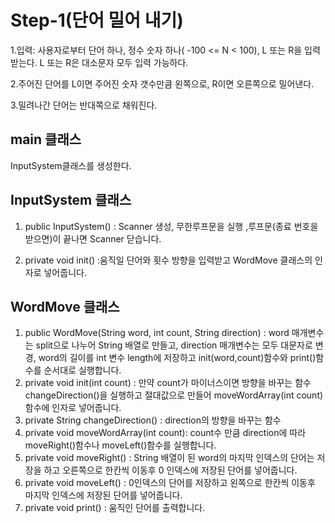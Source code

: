 # Step-1(단어 밀어 내기)


1.입력: 사용자로부터 단어 하나, 정수 숫자 하나( -100 <= N < 100),  L 또는 R을 입력받는다. L 또는 R은 대소문자 모두 입력 가능하다.  

2.주어진 단어를 L이면 주어진 숫자 갯수만큼 왼쪽으로, R이면 오른쪽으로 밀어낸다.  

3.밀려나간 단어는 반대쪽으로 채워진다.

## main 클래스

InputSystem클래스를 생성한다.

## InputSystem 클래스



1. public InputSystem() : Scanner 생성, 무한루프문을 실행 ,루프문(종료 번호을 받으면)이 끝나면 Scanner 닫습니다.

2. private void init() :움직일 단어와 횟수 방향을 입력받고 WordMove 클래스의 인자로 넣어줍니다.  

 ## WordMove 클래스

1. public WordMove(String word, int count, String direction) : word 매개변수는 split으로 나누어 String 배열로 만들고, direction 매개변수는 모두 대문자로 변경, word의 길이를  int 변수 length에 저장하고 init(word,count)함수와 print()함수를 순서대로 실행합니다.
2. private void init(int count) : 만약 count가 마이너스이면 방향을 바꾸는 함수 changeDirection()을 실행하고 절대값으로 만들어 moveWordArray(int count)함수에 인자로 넣어줍니다.
3. private String changeDirection() : direction의 방향을 바꾸는 함수
4. private void moveWordArray(int count): count수 만큼 direction에 따라 moveRight()함수나 moveLeft()함수를 실행합니다.
5. private void moveRight() : String  배열이 된 word의 마지막 인덱스의 단어는 저장을 하고 오른쪽으로 한칸씩 이동후 0 인덱스에 저장된 단어를 넣어줍니다.
6. private void moveLeft()  : 0인덱스의 단어를 저장하고 왼쪽으로 한칸씩 이동후 마지막 인덱스에 저장된 단어를 넣어줍니다.
7. private void print() : 움직인 단어를 출력합니다. 